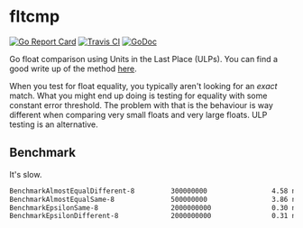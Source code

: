 # fltcmp

[![Go Report Card](https://goreportcard.com/badge/github.com/erinpentecost/fltcmp)](https://goreportcard.com/report/github.com/erinpentecost/fltcmp)
[![Travis CI](https://travis-ci.org/erinpentecost/fltcmp.svg?branch=master)](https://travis-ci.org/erinpentecost/fltcmp.svg?branch=master)
[![GoDoc](https://godoc.org/github.com/erinpentecost/fltcmp?status.svg)](https://godoc.org/github.com/erinpentecost/fltcmp)

Go float comparison using Units in the Last Place (ULPs). You can find a good write up of the method [here](https://randomascii.wordpress.com/2012/02/25/comparing-floating-point-numbers-2012-edition/).

When you test for float equality, you typically aren't looking for an *exact* match. What you might end up doing is testing for equality with some constant error threshold. The problem with that is the behaviour is way different when comparing very small floats and very large floats. ULP testing is an alternative.

## Benchmark

It's slow.

```sh
BenchmarkAlmostEqualDifferent-8         300000000                4.58 ns/op
BenchmarkAlmostEqualSame-8              500000000                3.86 ns/op
BenchmarkEpsilonSame-8                  2000000000               0.30 ns/op
BenchmarkEpsilonDifferent-8             2000000000               0.31 ns/op
```